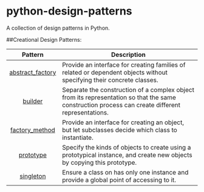 # python-design-patterns
A collection of design patterns in Python.

##Creational Design Patterns:

| Pattern | Description |
|:-------:| ----------- |
| [abstract_factory](src/abstract_factory/abstract_factory.py) | Provide an interface for creating families of related or dependent objects without specifying their concrete classes. |
| [builder](src/builder/builder.py) | Separate the construction of a complex object from its representation so that the same construction process can create different representations. |
| [factory_method](src/factory_method/factory_method.py) | Provide an interface for creating an object, but let subclasses decide which class to instantiate. |
| [prototype](src/prototype/prototype.py) | Specify the kinds of objects to create using a prototypical instance, and create new objects by copying this prototype. |
| [singleton](src/singleton/singleton.py) | Ensure a class on has only one instance and provide a global point of accessing to it. |

